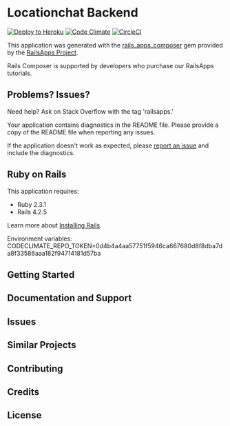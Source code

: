 Locationchat Backend
================

[![Deploy to Heroku](https://www.herokucdn.com/deploy/button.png)](https://heroku.com/deploy)
[![Code Climate](https://codeclimate.com/github/GoldenOwlAsia/LocationChat-backend/badges/gpa.svg)](https://codeclimate.com/github/GoldenOwlAsia/LocationChat-backend)
[![CircleCI](https://circleci.com/gh/GoldenOwlAsia/LocationChat-backend.svg?style=svg)](https://circleci.com/gh/GoldenOwlAsia/LocationChat-backend)

This application was generated with the [rails_apps_composer](https://github.com/RailsApps/rails_apps_composer) gem
provided by the [RailsApps Project](http://railsapps.github.io/).

Rails Composer is supported by developers who purchase our RailsApps tutorials.

Problems? Issues?
-----------

Need help? Ask on Stack Overflow with the tag 'railsapps.'

Your application contains diagnostics in the README file. Please provide a copy of the README file when reporting any issues.

If the application doesn't work as expected, please [report an issue](https://github.com/RailsApps/rails_apps_composer/issues)
and include the diagnostics.

Ruby on Rails
-------------

This application requires:

- Ruby 2.3.1
- Rails 4.2.5

Learn more about [Installing Rails](http://railsapps.github.io/installing-rails.html).

Environment variables:
    CODECLIMATE_REPO_TOKEN=0d4b4a4aa57751f5946ca667680d8f8dba7da8f33586aaa182f94714181d57ba

Getting Started
---------------

Documentation and Support
-------------------------

Issues
-------------

Similar Projects
----------------

Contributing
------------

Credits
-------

License
-------
